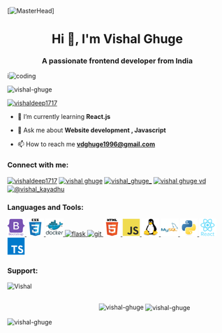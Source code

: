 [![MasterHead](https://t4.ftcdn.net/jpg/03/08/82/39/360_F_308823955_XTMT8TNKmOYnPEwmEmfnskgNqQv3hQE5.jpg)]
<h1 align="center">Hi 👋, I'm Vishal Ghuge</h1>
<h3 align="center">A passionate frontend developer from India</h3>
<img align="right"  width="500" height='' src="https://miro.medium.com/max/1360/1*IRGHmiGsa16stedQvIaZfw.gif" alt="coding" srcset="">
i

<p align="left"> <img src="https://komarev.com/ghpvc/?username=vishal-ghuge&label=Profile%20views&color=0e75b6&style=flat" alt="vishal-ghuge" /> </p>

<p align="left"> <a href="https://twitter.com/vishaldeep1717" target="blank"><img src="https://img.shields.io/twitter/follow/vishaldeep1717?logo=twitter&style=for-the-badge" alt="vishaldeep1717" /></a> </p>

- 🌱 I’m currently learning **React.js**

- 💬 Ask me about **Website development , Javascript**

- 📫 How to reach me **vdghuge1996@gmail.com**

<h3 align="left">Connect with me:</h3>
<p align="left">
<a href="https://twitter.com/vishaldeep1717" target="blank"><img align="center" src="https://raw.githubusercontent.com/rahuldkjain/github-profile-readme-generator/master/src/images/icons/Social/twitter.svg" alt="vishaldeep1717" height="30" width="40" /></a>
<a href="https://fb.com/vishal ghuge" target="blank"><img align="center" src="https://raw.githubusercontent.com/rahuldkjain/github-profile-readme-generator/master/src/images/icons/Social/facebook.svg" alt="vishal ghuge" height="30" width="40" /></a>
<a href="https://instagram.com/vishal_ghuge_" target="blank"><img align="center" src="https://raw.githubusercontent.com/rahuldkjain/github-profile-readme-generator/master/src/images/icons/Social/instagram.svg" alt="vishal_ghuge_" height="30" width="40" /></a>
<a href="https://www.youtube.com/c/vishal ghuge vd" target="blank"><img align="center" src="https://raw.githubusercontent.com/rahuldkjain/github-profile-readme-generator/master/src/images/icons/Social/youtube.svg" alt="vishal ghuge vd" height="30" width="40" /></a>
<a href="https://www.hackerrank.com/@vishal_kayadhu" target="blank"><img align="center" src="https://raw.githubusercontent.com/rahuldkjain/github-profile-readme-generator/master/src/images/icons/Social/hackerrank.svg" alt="@vishal_kayadhu" height="30" width="40" /></a>
</p>

<h3 align="left">Languages and Tools:</h3>
<p align="left"> <a href="https://getbootstrap.com" target="_blank" rel="noreferrer"> <img src="https://raw.githubusercontent.com/devicons/devicon/master/icons/bootstrap/bootstrap-plain-wordmark.svg" alt="bootstrap" width="40" height="40"/> </a> <a href="https://www.w3schools.com/css/" target="_blank" rel="noreferrer"> <img src="https://raw.githubusercontent.com/devicons/devicon/master/icons/css3/css3-original-wordmark.svg" alt="css3" width="40" height="40"/> </a> <a href="https://www.docker.com/" target="_blank" rel="noreferrer"> <img src="https://raw.githubusercontent.com/devicons/devicon/master/icons/docker/docker-original-wordmark.svg" alt="docker" width="40" height="40"/> </a> <a href="https://flask.palletsprojects.com/" target="_blank" rel="noreferrer"> <img src="https://www.vectorlogo.zone/logos/pocoo_flask/pocoo_flask-icon.svg" alt="flask" width="40" height="40"/> </a> <a href="https://git-scm.com/" target="_blank" rel="noreferrer"> <img src="https://www.vectorlogo.zone/logos/git-scm/git-scm-icon.svg" alt="git" width="40" height="40"/> </a> <a href="https://www.w3.org/html/" target="_blank" rel="noreferrer"> <img src="https://raw.githubusercontent.com/devicons/devicon/master/icons/html5/html5-original-wordmark.svg" alt="html5" width="40" height="40"/> </a> <a href="https://developer.mozilla.org/en-US/docs/Web/JavaScript" target="_blank" rel="noreferrer"> <img src="https://raw.githubusercontent.com/devicons/devicon/master/icons/javascript/javascript-original.svg" alt="javascript" width="40" height="40"/> </a> <a href="https://www.linux.org/" target="_blank" rel="noreferrer"> <img src="https://raw.githubusercontent.com/devicons/devicon/master/icons/linux/linux-original.svg" alt="linux" width="40" height="40"/> </a> <a href="https://www.mysql.com/" target="_blank" rel="noreferrer"> <img src="https://raw.githubusercontent.com/devicons/devicon/master/icons/mysql/mysql-original-wordmark.svg" alt="mysql" width="40" height="40"/> </a> <a href="https://www.python.org" target="_blank" rel="noreferrer"> <img src="https://raw.githubusercontent.com/devicons/devicon/master/icons/python/python-original.svg" alt="python" width="40" height="40"/> </a> <a href="https://reactjs.org/" target="_blank" rel="noreferrer"> <img src="https://raw.githubusercontent.com/devicons/devicon/master/icons/react/react-original-wordmark.svg" alt="react" width="40" height="40"/> </a> <a href="https://www.typescriptlang.org/" target="_blank" rel="noreferrer"> <img src="https://raw.githubusercontent.com/devicons/devicon/master/icons/typescript/typescript-original.svg" alt="typescript" width="40" height="40"/> </a> </p>

<h3 align="left">Support:</h3>
<p><a href="https://www.buymeacoffee.com/Vishal"> <img align="left" src="https://cdn.buymeacoffee.com/buttons/v2/default-yellow.png" height="50" width="210" alt="Vishal" /></a></p><br><br>

<p><img align="left" src="https://github-readme-stats.vercel.app/api/top-langs?username=vishal-ghuge&show_icons=true&locale=en&layout=compact" alt="vishal-ghuge" /></p>

<p>&nbsp;<img align="center" src="https://github-readme-stats.vercel.app/api?username=vishal-ghuge&show_icons=true&locale=en" alt="vishal-ghuge" /></p>

<p><img align="center" src="https://github-readme-streak-stats.herokuapp.com/?user=vishal-ghuge&" alt="vishal-ghuge" /></p>
